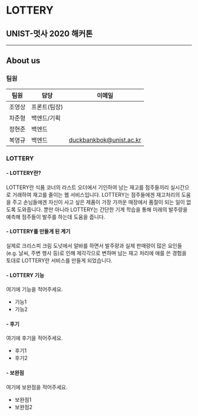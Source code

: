 # LOTTERY
## UNIST-멋사 2020 해커톤
-----
## About us
### 팀원
| 팀원 | 담당 | 이메일 |
| ------ | ------ | ------ |
| 조영상 | 프론트(팀장) |  |
| 차준형 | 백엔드/기획 |  |
| 정현준 | 백엔드 |  |
| 복영규 | 백엔드 | duckbankbok@unist.ac.kr |

### LOTTERY
#### - LOTTERY란?
LOTTERY란 식품 코너의 라스트 오더에서 기인하여 남는 재고를 점주들끼리 실시간으로 거래하여 재고를 줄이는 웹 서비스입니다. LOTTERY는 점주들에겐 재고처리의 도움을 주고 손님들에겐 자신이 사고 싶은 제품이 가장 가까운 매장에서 품절이 되는 일이 없도록 도와줍니다. 뿐만 아니라 LOTTERY는 간단한 기계 학습을 통해 미래의 발주량을 예측해 점주들이 발주를 하는데 도움을 줍니다.

#### - LOTTERY를 만들게 된 계기
실제로 크리스피 크림 도넛에서 알바를 하면서 발주량과 실제 판매량이 많은 요인들(e.g. 날씨, 주변 행사 등)로 인해 제각각으로 변하며 남는 재고 처리에 애를 쓴 경험을 토대로 LOTTERY란 서비스를 만들게 되었습니다.

#### - LOTTERY 기능
여기에 기능을 적어주세요.
  * 기능1
  * 기능2

#### - 후기
여기에 후기을 적어주세요.
  * 후기1
  * 후기2

#### - 보완점
여기에 보완점을 적어주세요.
  * 보완점1
  * 보완점2
